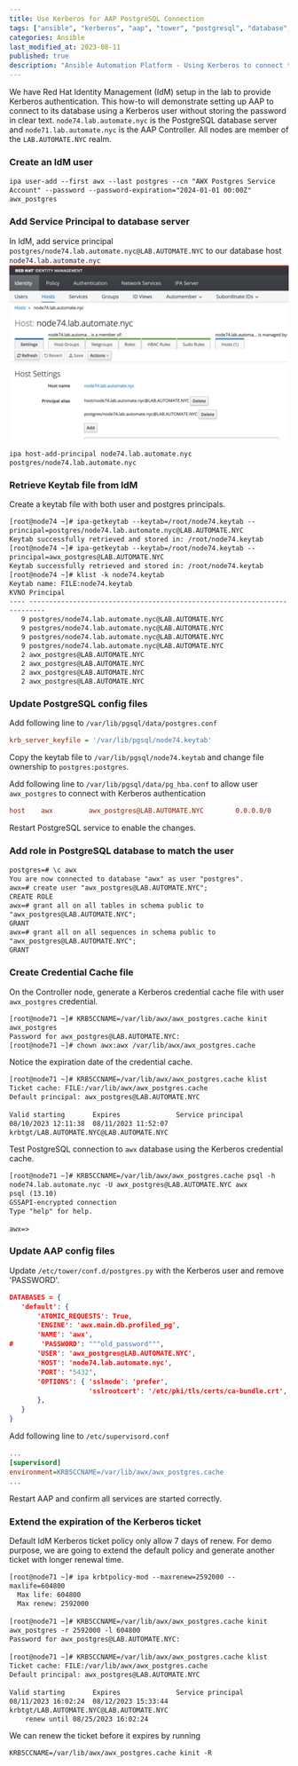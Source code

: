 ```yaml
---
title: Use Kerberos for AAP PostgreSQL Connection
tags: ["ansible", "kerberos", "aap", "tower", "postgresql", "database", "idm" ]
categories: Ansible
last_modified_at: 2023-08-11
published: true
description: "Ansible Automation Platform - Using Kerberos to connect to PostgreSQL database"
---
```


We have Red Hat Identity Management (IdM) setup in the lab to provide Kerberos authentication.  This how-to will demonstrate setting up AAP to connect to its database using a Kerberos user without storing the password in clear text. `node74.lab.automate.nyc` is the PostgreSQL database server and `node71.lab.automate.nyc` is the AAP Controller.  All nodes are member of the `LAB.AUTOMATE.NYC` realm.

### Create an IdM user

```shell
ipa user-add --first awx --last postgres --cn "AWX Postgres Service Account" --password --password-expiration="2024-01-01 00:00Z" awx_postgres
```
### Add Service Principal to database server

In IdM, add service principal `postgres/node74.lab.automate.nyc@LAB.AUTOMATE.NYC` to our database host `node74.lab.automate.nyc`
![IdM add service principal](/assets/images/2023/2023-08-09-idm-add-serivce-principal.png)

```shell
ipa host-add-principal node74.lab.automate.nyc postgres/node74.lab.automate.nyc
```
### Retrieve Keytab file from IdM

Create a keytab file with both user and postgres principals.

```shell
[root@node74 ~]# ipa-getkeytab --keytab=/root/node74.keytab --principal=postgres/node74.lab.automate.nyc@LAB.AUTOMATE.NYC
Keytab successfully retrieved and stored in: /root/node74.keytab
[root@node74 ~]# ipa-getkeytab --keytab=/root/node74.keytab --principal=awx_postgres@LAB.AUTOMATE.NYC
Keytab successfully retrieved and stored in: /root/node74.keytab
[root@node74 ~]# klist -k node74.keytab 
Keytab name: FILE:node74.keytab
KVNO Principal
---- --------------------------------------------------------------------------
   9 postgres/node74.lab.automate.nyc@LAB.AUTOMATE.NYC
   9 postgres/node74.lab.automate.nyc@LAB.AUTOMATE.NYC
   9 postgres/node74.lab.automate.nyc@LAB.AUTOMATE.NYC
   9 postgres/node74.lab.automate.nyc@LAB.AUTOMATE.NYC
   2 awx_postgres@LAB.AUTOMATE.NYC
   2 awx_postgres@LAB.AUTOMATE.NYC
   2 awx_postgres@LAB.AUTOMATE.NYC
   2 awx_postgres@LAB.AUTOMATE.NYC
```

### Update PostgreSQL config files

Add following line to `/var/lib/pgsql/data/postgres.conf`
```ini
krb_server_keyfile = '/var/lib/pgsql/node74.keytab'
```
Copy the keytab file to `/var/lib/pgsql/node74.keytab` and change file ownership to `postgres:postgres`.

Add following line to `/var/lib/pgsql/data/pg_hba.conf` to allow user `awx_postgres` to connect with Kerberos authentication
```ini
host    awx         awx_postgres@LAB.AUTOMATE.NYC        0.0.0.0/0      gss include_realm=1 krb_realm=LAB.AUTOMATE.NYC
```

Restart PostgreSQL service to enable the changes.

### Add role in PostgreSQL database to match the user

```shell
postgres=# \c awx
You are now connected to database "awx" as user "postgres".
awx=# create user "awx_postgres@LAB.AUTOMATE.NYC";
CREATE ROLE
awx=# grant all on all tables in schema public to "awx_postgres@LAB.AUTOMATE.NYC";
GRANT
awx=# grant all on all sequences in schema public to "awx_postgres@LAB.AUTOMATE.NYC";
GRANT
```

### Create Credential Cache file

On the Controller node, generate a Kerberos credential cache file with user `awx_postgres` credential.
```shell
[root@node71 ~]# KRB5CCNAME=/var/lib/awx/awx_postgres.cache kinit awx_postgres
Password for awx_postgres@LAB.AUTOMATE.NYC: 
[root@node71 ~]# chown awx:awx /var/lib/awx/awx_postgres.cache
```

Notice the expiration date of the credential cache.
```shell
[root@node71 ~]# KRB5CCNAME=/var/lib/awx/awx_postgres.cache klist
Ticket cache: FILE:/var/lib/awx/awx_postgres.cache
Default principal: awx_postgres@LAB.AUTOMATE.NYC

Valid starting       Expires              Service principal
08/10/2023 12:11:38  08/11/2023 11:52:07  krbtgt/LAB.AUTOMATE.NYC@LAB.AUTOMATE.NYC
```

Test PostgreSQL connection to `awx` database using the Kerberos credential cache.
```shell
[root@node71 ~]# KRB5CCNAME=/var/lib/awx/awx_postgres.cache psql -h node74.lab.automate.nyc -U awx_postgres@LAB.AUTOMATE.NYC awx
psql (13.10)
GSSAPI-encrypted connection
Type "help" for help.

awx=> 
```

### Update AAP config files

Update `/etc/tower/conf.d/postgres.py` with the Kerberos user and remove 'PASSWORD'.
```json
DATABASES = {
   'default': {
       'ATOMIC_REQUESTS': True,
       'ENGINE': 'awx.main.db.profiled_pg',
       'NAME': 'awx',
#       'PASSWORD': """old_password""",
       'USER': 'awx_postgres@LAB.AUTOMATE.NYC',
       'HOST': 'node74.lab.automate.nyc',
       'PORT': '5432',
       'OPTIONS': { 'sslmode': 'prefer',
                    'sslrootcert': '/etc/pki/tls/certs/ca-bundle.crt',
       },
   }
}
```

Add following line to `/etc/supervisord.conf`
```ini
...
[supervisord]
environment=KRB5CCNAME=/var/lib/awx/awx_postgres.cache
...
```

Restart AAP and confirm all services are started correctly.

### Extend the expiration of the Kerberos ticket

Default IdM Kerberos ticket policy only allow 7 days of renew.  For demo purpose, we are going to extend the default policy and generate another ticket with longer renewal time.
```shell
[root@node71 ~]# ipa krbtpolicy-mod --maxrenew=2592000 --maxlife=604800
  Max life: 604800
  Max renew: 2592000

[root@node71 ~]# KRB5CCNAME=/var/lib/awx/awx_postgres.cache kinit awx_postgres -r 2592000 -l 604800
Password for awx_postgres@LAB.AUTOMATE.NYC:

[root@node71 ~]# KRB5CCNAME=/var/lib/awx/awx_postgres.cache klist
Ticket cache: FILE:/var/lib/awx/awx_postgres.cache
Default principal: awx_postgres@LAB.AUTOMATE.NYC

Valid starting       Expires              Service principal
08/11/2023 16:02:24  08/12/2023 15:33:44  krbtgt/LAB.AUTOMATE.NYC@LAB.AUTOMATE.NYC
	renew until 08/25/2023 16:02:24
```

We can renew the ticket before it expires by running
```shell
KRB5CCNAME=/var/lib/awx/awx_postgres.cache kinit -R
```

